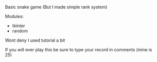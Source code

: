 Basic snake game (But I made simple rank system)

Modules:
- tkinter
- random

Wont deny I used tutorial a bit

If you will ever play this be sure to type your record in comments (mine is 25)